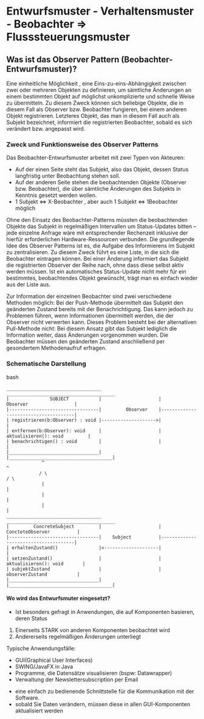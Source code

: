 # Entwurfsmuster - Verhaltensmuster - Beobachter => Flusssteuerungsmuster

## Was ist das Observer Pattern (Beobachter-Entwurfsmuster)?

Eine einheitliche Möglichkeit , eine Eins-zu-eins-Abhängigkeit zwischen zwei
oder mehreren Objekten zu definieren, um sämtliche Änderungen an einem bestimmten Objekt
auf möglichst unkomplizierte und schnelle Weise zu übermitteln. Zu diesem Zweck können
sich beliebige Objekte, die in diesem Fall als Observer bzw. Beobachter fungieren,
bei einem anderen Objekt registrieren. Letzteres Objekt, das man in diesem Fall
auch als Subjekt bezeichnet, informiert die registrierten Beobachter,
sobald es sich verändert bzw. angepasst wird.

### Zweck und Funktionsweise des Observer Patterns

Das Beobachter-Entwurfsmuster arbeitet mit zwei Typen von Akteuren:

- Auf der einen Seite steht das Subjekt, also das Objekt, dessen Status langfristig unter Beobachtung stehen soll.
- Auf der anderen Seite stehen die beobachtenden Objekte (Observer bzw. Beobachter), die über sämtliche Änderungen des Subjekts in Kenntnis gesetzt werden wollen.
- 1 Subjekt <=> X-Beobachter , aber auch 1 Subjekt <=> 1Beobachter möglich

Ohne den Einsatz des Beobachter-Patterns müssten die beobachtenden Objekte das Subjekt in regelmäßigen Intervallen um Status-Updates bitten –
jede einzelne Anfrage wäre mit entsprechender Rechenzeit inklusive der hierfür erforderlichen Hardware-Ressourcen verbunden.
Die grundlegende Idee des Observer Patterns ist es, die Aufgabe des Informierens im Subjekt zu zentralisieren.
Zu diesem Zweck führt es eine Liste, in die sich die Beobachter eintragen können. Bei einer Änderung informiert das Subjekt die registrierten Observer der Reihe nach,
ohne dass diese selbst aktiv werden müssen. Ist ein automatisches Status-Update nicht mehr für ein bestimmtes, beobachtendes Objekt gewünscht,
trägt man es einfach wieder aus der Liste aus.

Zur Information der einzelnen Beobachter sind zwei verschiedene Methoden möglich: Bei der Push-Methode übermittelt das Subjekt den geänderten Zustand bereits mit
der Benachrichtigung. Das kann jedoch zu Problemen führen, wenn Informationen übermittelt werden, die der Observer nicht verwerten kann. Dieses Problem besteht
bei der alternativen Pull-Methode nicht: Bei diesem Ansatz gibt das Subjekt lediglich die Information weiter, dass Änderungen vorgenommen wurden. Die Beobachter
müssen den geänderten Zustand anschließend per gesondertem Methodenaufruf erfragen.

### Schematische Darstellung

bash

```
___________________________________                     ________________________________________
|               SUBJECT           |                     |             Observer                 |
|---------------------------------|         Observer    |--------------------------------------|
| registrieren(b:Observer) : void |-------------------->|                                      |
| entfernen(b:Observer): void     |                     |        aktualisieren(): void         |
| benachrichtigen() : void        |                     |                                      |
|_________________________________|                     |______________________________________|
             ^                                                              ^
            / \                                                            / \
             |                                                              |
             |                                                              |
             |                                                              |
___________________________________                     ________________________________________
|         ConcreteSubject         |                     |            ConcteteObserver          |
|---------------------------------|    Subject          |--------------------------------------|
| erhaltenZustand()               |<--------------------|                                      |
| setzenZustand()                 |                     |          aktualisieren(): void       |
| subjektZustand                  |                     |            observerZustand           |
|_________________________________|                     |______________________________________|
```

#### Wo wird das Entwurfsmuter eingesetzt?

- Ist besonders gefragt in Anwendungen, die auf Komponenten basieren, deren Status

1.  Einerseits STARK von anderen Komponenten beobachtet wird
2.  Andererseits regelmäßigen Änderungen unterliegt

Typische Anwendungsfälle:

- GUI(Graphical User Interfaces)
- SWING/JavaFX in Java
- Programme, die Datensätze visualisieren (bspw: Datawrapper)
- Verwaltung der Newslettersubscription per Email

* eine einfach zu bedienende Schnittstelle für die Kommunikation mit der Software.
* sobald Sie Daten verändern, müssen diese in allen GUI-Komponenten aktualisiert werden
